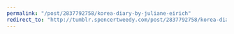 ```yaml
---
permalink: "/post/2837792758/korea-diary-by-juliane-eirich"
redirect_to: "http://tumblr.spencertweedy.com/post/2837792758/korea-diary-by-juliane-eirich"
---
```


